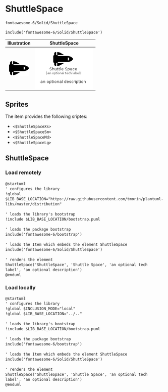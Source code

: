 # ShuttleSpace


```text
fontawesome-6/Solid/ShuttleSpace
```

```text
include('fontawesome-6/Solid/ShuttleSpace')
```



| Illustration | ShuttleSpace |
| :---: | :---: |
| ![illustration for Illustration](../../fontawesome-6/Solid/ShuttleSpace.png) | ![illustration for ShuttleSpace](../../fontawesome-6/Solid/ShuttleSpace.Local.png) |



## Sprites
The item provides the following sriptes:

- `<$ShuttleSpaceXs>`
- `<$ShuttleSpaceSm>`
- `<$ShuttleSpaceMd>`
- `<$ShuttleSpaceLg>`





## ShuttleSpace

### Load remotely
```plantuml
@startuml
' configures the library
!global $LIB_BASE_LOCATION="https://raw.githubusercontent.com/tmorin/plantuml-libs/master/distribution"

' loads the library's bootstrap
!include $LIB_BASE_LOCATION/bootstrap.puml

' loads the package bootstrap
include('fontawesome-6/bootstrap')

' loads the Item which embeds the element ShuttleSpace
include('fontawesome-6/Solid/ShuttleSpace')

' renders the element
ShuttleSpace('ShuttleSpace', 'Shuttle Space', 'an optional tech label', 'an optional description')
@enduml
```

### Load locally
```plantuml
@startuml
' configures the library
!global $INCLUSION_MODE="local"
!global $LIB_BASE_LOCATION="../.."

' loads the library's bootstrap
!include $LIB_BASE_LOCATION/bootstrap.puml

' loads the package bootstrap
include('fontawesome-6/bootstrap')

' loads the Item which embeds the element ShuttleSpace
include('fontawesome-6/Solid/ShuttleSpace')

' renders the element
ShuttleSpace('ShuttleSpace', 'Shuttle Space', 'an optional tech label', 'an optional description')
@enduml
```

